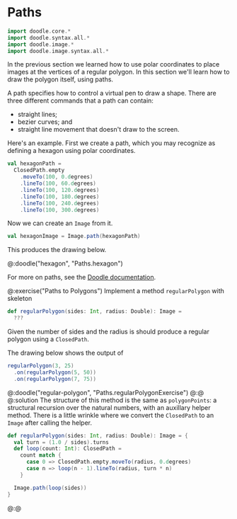 # Paths

```scala mdoc:invisible
import doodle.core.*
import doodle.syntax.all.*
import doodle.image.*
import doodle.image.syntax.all.*
```

In the previous section we learned how to use polar coordinates to place images at the vertices of a regular polygon. In this section we'll learn how to draw the polygon itself, using paths.

A path specifies how to control a virtual pen to draw a shape. There are three different commands that a path can contain:

- straight lines;
- bezier curves; and
- straight line movement that doesn't draw to the screen.

Here's an example. First we create a path, which you may recognize as defining a hexagon using polar coordinates.

```scala mdoc:silent
val hexagonPath =
  ClosedPath.empty
    .moveTo(100, 0.degrees)
    .lineTo(100, 60.degrees)
    .lineTo(100, 120.degrees)
    .lineTo(100, 180.degrees)
    .lineTo(100, 240.degrees)
    .lineTo(100, 300.degrees)
```

Now we can create an `Image` from it.

```scala mdoc:silent
val hexagonImage = Image.path(hexagonPath)
```

This produces the drawing below.

@:doodle("hexagon", "Paths.hexagon")

For more on paths, see the [Doodle documentation](http://www.creativescala.org/doodle/pictures/path.html).

@:exercise("Paths to Polygons")
Implement a method `regularPolygon` with skeleton

```scala
def regularPolygon(sides: Int, radius: Double): Image =
  ???
```

Given the number of sides and the radius is should produce a regular polygon using a `ClosedPath`.

The drawing below shows the output of 
```scala
regularPolygon(3, 25)
  .on(regularPolygon(5, 50))
  .on(regularPolygon(7, 75))
```

@:doodle("regular-polygon", "Paths.regularPolygonExercise")
@:@
@:solution
The structure of this method is the same as `polygonPoints`: a structural recursion over the natural numbers, with an auxillary helper method. There is a little wrinkle where we convert the `ClosedPath` to an `Image` after calling the helper.

```scala mdoc:silent
def regularPolygon(sides: Int, radius: Double): Image = {
  val turn = (1.0 / sides).turns
  def loop(count: Int): ClosedPath =
    count match {
      case 0 => ClosedPath.empty.moveTo(radius, 0.degrees)
      case n => loop(n - 1).lineTo(radius, turn * n)
    }

  Image.path(loop(sides))
}
```
@:@
